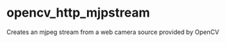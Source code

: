 opencv_http_mjpstream
=====================

Creates an mjpeg stream from a web camera source provided by OpenCV
